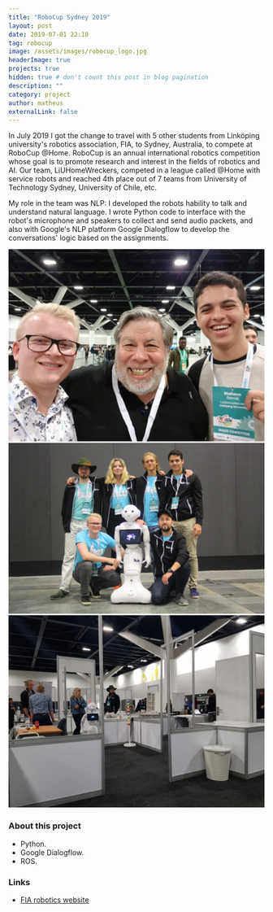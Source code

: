 ```yaml
---
title: "RoboCup Sydney 2019"
layout: post
date: 2019-07-01 22:10
tag: robocup
image: /assets/images/robocup_logo.jpg
headerImage: true
projects: true
hidden: true # don't count this post in blog pagination
description: ""
category: project
author: matheus
externalLink: false
---
```


In July 2019 I got the change to travel with 5 other students from Linköping university's robotics association, FIA, to Sydney, Australia, to compete at RoboCup @Home. RoboCup is an annual international robotics competition whose goal is to promote research and interest in 
the fields of robotics and AI. Our team, LiUHomeWreckers, competed in a league called @Home with service robots and reached 4th place out of 7 teams from University of Technology Sydney, University of Chile, etc. 

My role in the team was NLP: I developed the robots hability to talk and understand natural language. I wrote Python
code to interface with the robot's microphone and speakers to collect and send audio packets, and also with Google's 
NLP platform Google Dialogflow to develop the conversations' logic based on the assignments.

<img class="image" src="/assets/images/woz.jpg" alt="Alt Text">
<img class="image" src="/assets/images/robocup_team.jpg" alt="Alt Text">
<img class="image" src="/assets/images/pepper.jpg" alt="Alt Text">


### About this project
* Python.
* Google Dialogflow.
* ROS.

### Links
* [FIA robotics website](https://fiarobotics.se/index.php/robocup/)